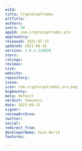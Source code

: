 ```yaml
---
wsId: 
title: CryptoCapTrades
altTitle: 
authors: 
users: 50
appId: com.cryptocaptrades.pro
appCountry: 
released: 2021-07-23
updated: 2021-08-16
version: 1.0.2.210816
stars: 
ratings: 
reviews: 
size: 
website: 
repository: 
issue: 
icon: com.cryptocaptrades.pro.png
bugbounty: 
meta: defunct
verdict: fewusers
date: 2023-09-15
signer: 
reviewArchive: 
twitter: 
social: 
redirect_from: 
developerName: Vuco World
features: 

---
```


